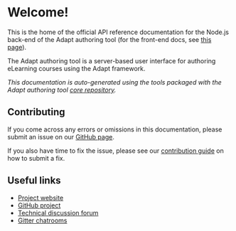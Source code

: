 # Welcome!

This is the home of the official API reference documentation for the Node.js back-end of the Adapt authoring tool  (for the front-end docs, see [this page]()).

The Adapt authoring tool is a server-based user interface for authoring eLearning courses using the Adapt framework.

*This documentation is auto-generated using the tools packaged with the Adapt authoring tool [core repository](https://github.com/adaptlearning/adapt-authoring).*

## Contributing
If you come across any errors or omissions in this documentation, please submit an issue on our [GitHub page](https://github.com/adaptlearning/adapt_authoring/issues).

If you also have time to fix the issue, please see our [contribution guide](https://github.com/adaptlearning/adapt_framework/wiki/Contributing-code) on how to submit a fix.

## Useful links

- [Project website](https://www.adaptlearning.org/)
- [GitHub project](https://github.com/adapt-security/adapt-authoring)
- [Technical discussion forum](https://community.adaptlearning.org/mod/forum/view.php?id=4)
- [Gitter chatrooms](https://www.adaptlearning.org/)